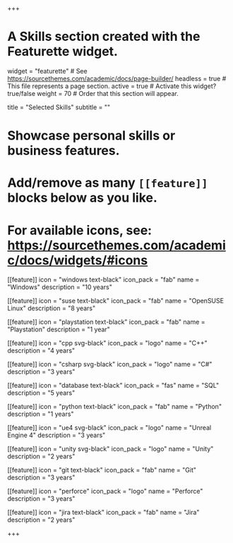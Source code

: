 +++
# A Skills section created with the Featurette widget.
widget = "featurette"  # See https://sourcethemes.com/academic/docs/page-builder/
headless = true  # This file represents a page section.
active = true  # Activate this widget? true/false
weight = 70  # Order that this section will appear.

title = "Selected Skills"
subtitle = ""

# Showcase personal skills or business features.
# 
# Add/remove as many `[[feature]]` blocks below as you like.
# 
# For available icons, see: https://sourcethemes.com/academic/docs/widgets/#icons
  
[[feature]]
  icon = "windows text-black"
  icon_pack = "fab"
  name = "Windows"
  description = "10 years"  
  
[[feature]]
  icon = "suse text-black"
  icon_pack = "fab"
  name = "OpenSUSE Linux"
  description = "8 years"

[[feature]]
  icon = "playstation text-black"
  icon_pack = "fab"
  name = "Playstation"
  description = "1 year"

[[feature]]
  icon = "cpp svg-black"
  icon_pack = "logo"
  name = "C++"
  description = "4 years"

[[feature]]
  icon = "csharp svg-black"
  icon_pack = "logo"
  name = "C#"
  description = "3 years"


  [[feature]]
  icon = "database text-black"
  icon_pack = "fas"
  name = "SQL"
  description = "5 years"

  [[feature]]
  icon = "python text-black"
  icon_pack = "fab"
  name = "Python"
  description = "1 years"



[[feature]]
  icon = "ue4 svg-black"
  icon_pack = "logo"
  name = "Unreal Engine 4"
  description = "3 years"

[[feature]]
  icon = "unity svg-black"
  icon_pack = "logo"
  name = "Unity"
  description = "2 years"


[[feature]]
  icon = "git text-black"
  icon_pack = "fab"
  name = "Git"
  description = "3 years"

  [[feature]]
  icon = "perforce"
  icon_pack = "logo"
  name = "Perforce"
  description = "3 years"

[[feature]]
  icon = "jira text-black"
  icon_pack = "fab"
  name = "Jira"
  description = "2 years"

+++
